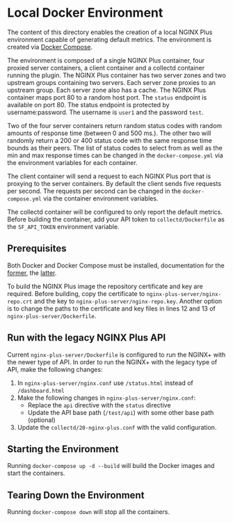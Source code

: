 # Local Docker Environment

The content of this directory enables the creation of a local NGINX Plus environment capable of generating default
metrics. The environment is created via [Docker Compose](https://docs.docker.com/compose/).

The environment is composed of a single NGINX Plus container, four proxied server containers, a client container
and a collectd container running the plugin.
The NGINX Plus container has two server zones and two upstream groups containing two servers. Each server zone proxies
to an upstream group. Each server zone also has a cache. The NGINX Plus container maps port 80 to a random host port.
The `status` endpoint is available on port 80. The status endpoint is protected by username:password. The username is
`user1` and the password `test`.

Two of the four server containers return random status codes with random amounts of response time
(between 0 and 500 ms.). The other two will randomly return a 200 or 400 status code with the same response time bounds
as their peers. The list of status codes to select from as well as the min and max response times can be changed in the
`docker-compose.yml` via the environment variables for each container.

The client container will send a request to each NGINX Plus port that is proxying to the server containers. By default
the client sends five requests per second. The requests per second can be changed in the `docker-compose.yml` via
the container environment variables.

The collectd container will be configured to only report the default metrics. Before building the container, add
your API token to `collectd/Dockerfile` as the `SF_API_TOKEN` environment variable.

## Prerequisites

Both Docker and Docker Compose must be installed, documentation for the
[former](https://docs.docker.com/engine/installation/), the [latter](https://docs.docker.com/compose/install/).

To build the NGINX Plus image the repository certificate and key are required. Before building,
copy the certificate to `nginx-plus-server/nginx-repo.crt` and the key to `nginx-plus-server/nginx-repo.key`.
Another option is to change the paths to the certificate and key files in lines 12 and 13 of
`nginx-plus-server/Dockerfile`.

## Run with the legacy NGINX Plus API

Current `nginx-plus-server/Dockerfile` is configured to run the NGINX+ with the newer type of API. In order to run
the NGINX+ with the legacy type of API, make the following changes:

1. In `nginx-plus-server/nginx.conf` use `/status.html` instead of `/dashboard.html`
2. Make the following changes in `nginx-plus-server/nginx.conf`:
    * Replace the `api` directive with the `status` directive
    * Update the API base path (`/test/api`) with some other base path (optional)
3. Update the `collectd/20-nginx-plus.conf` with the valid configuration.

## Starting the Environment

Running `docker-compose up -d --build` will build the Docker images and start the containers.

## Tearing Down the Environment

Running `docker-compose down` will stop all the containers.
